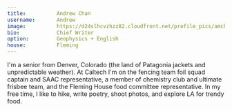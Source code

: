 ```yaml
---
title:          Andrew Chan
username:       Andrew
image:          https://d24slhcvzhzz82.cloudfront.net/profile_pics/amchan.png
bio:            Chief Writer
option:         Geophysics + English
house:          Fleming
---
```


I'm a senior from Denver, Colorado (the land of Patagonia jackets and unpredictable weather). At Caltech I'm on the fencing team foil squad captain and SAAC representative, a member of chemistry club and ultimate frisbee team, and the Fleming House food committee representative. In my free time, I like to hike, write poetry, shoot photos, and explore LA for trendy food.
